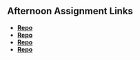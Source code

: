 ## Afternoon Assignment Links

* **[Repo](https://github.com/Jasperdelight/<ASSIGNMENT_REPO>)**
* **[Repo](https://github.com/Jasperdelight/<ASSIGNMENT_REPO>)**
* **[Repo](https://github.com/Jasperdelight/<ASSIGNMENT_REPO>)**
* **[Repo](https://github.com/Jasperdelight/<ASSIGNMENT_REPO>)**

